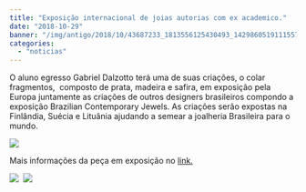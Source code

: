 ```yaml
---
title: "Exposição internacional de joias autorias com ex academico."
date: "2018-10-29"
banner: "/img/antigo/2018/10/43687233_1813556125430493_1429860519111557120_n-1.jpg"
categories: 
  - "noticias"
---
```




O aluno egresso Gabriel Dalzotto terá uma de suas criações, o colar fragmentos,  composto de prata, madeira e safira, em exposição pela Europa juntamente as criações de outros designers brasileiros compondo a exposição Brazilian Contemporary Jewels. As criações serão expostas na Finlândia, Suécia e Lituânia ajudando a semear a joalheria Brasileira para o mundo.

<!-- more -->

[![](/img/antigo/2018/10/43687233_1813556125430493_1429860519111557120_n-1.jpg)](/img/antigo/2018/10/43687233_1813556125430493_1429860519111557120_n-1.jpg)

Mais informações da peça em exposição no [link.](https://www.studiodalzotto.com/)

[![](/img/antigo/2018/10/43687233_1813556125430493_1429860519111557120_n-632x632.jpg)](/img/antigo/2018/10/43687233_1813556125430493_1429860519111557120_n.jpg)  [![](/img/antigo/2018/10/44022885_1813556048763834_2717410840218173440_n-632x632.jpg)](/img/antigo/2018/10/44022885_1813556048763834_2717410840218173440_n.jpg)
